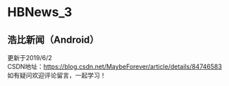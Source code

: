 # HBNews_3
## 浩比新闻（Android）<br>
更新于2019/6/2 <br>
CSDN地址：https://blog.csdn.net/MaybeForever/article/details/84746583 <br>
如有疑问欢迎评论留言，一起学习！ <br>
